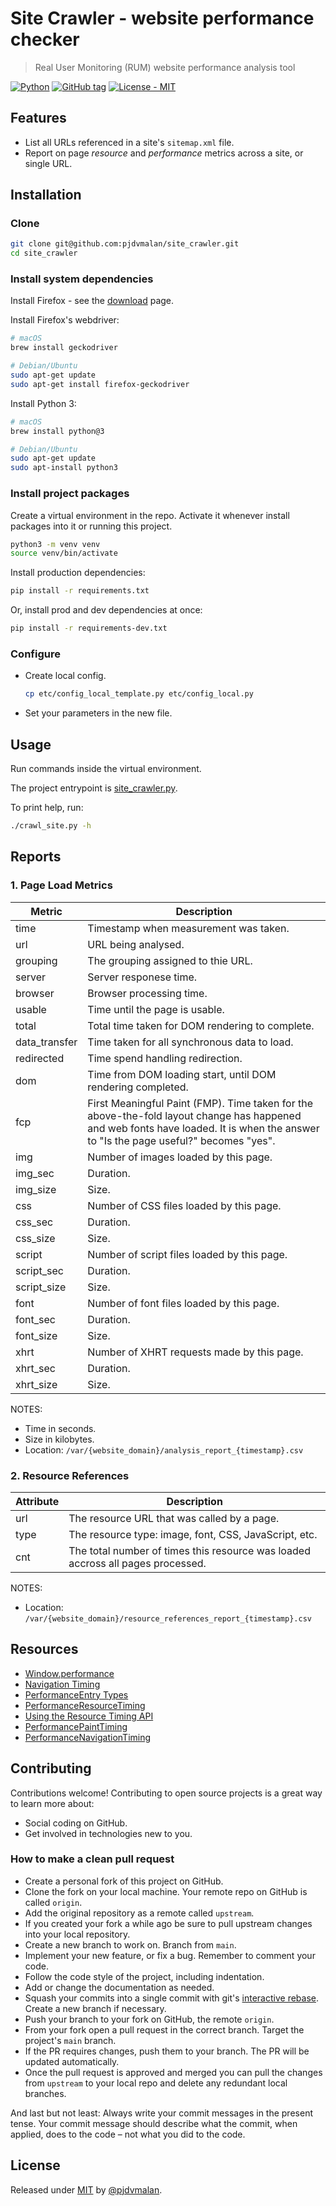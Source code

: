 
# Site Crawler - website performance checker

> Real User Monitoring (RUM) website performance analysis tool

[![Python](https://img.shields.io/badge/Python-3-blue?logo=python&logoColor=white)](https://python.org)
[![GitHub tag](https://img.shields.io/github/tag/pjdvmalan/site_crawler?include_prereleases=&sort=semver)](https://github.com/pjdvmalan/site_crawler/releases/)
[![License - MIT](https://img.shields.io/badge/License-MIT-blue)](#license)

## Features

- List all URLs referenced in a site's `sitemap.xml` file.
- Report on page _resource_ and _performance_ metrics across a site, or single URL.

## Installation

### Clone

```sh
git clone git@github.com:pjdvmalan/site_crawler.git
cd site_crawler
```

### Install system dependencies

Install Firefox - see the [download](https://www.mozilla.org/en-US/firefox/new/) page.

Install Firefox's webdriver:

```sh
# macOS
brew install geckodriver

# Debian/Ubuntu
sudo apt-get update
sudo apt-get install firefox-geckodriver
```

Install Python 3:

```sh
# macOS
brew install python@3

# Debian/Ubuntu
sudo apt-get update
sudo apt-install python3
```

### Install project packages

Create a virtual environment in the repo. Activate it whenever install packages into it or running this project.

```sh
python3 -m venv venv
source venv/bin/activate
```

Install production dependencies:

```sh
pip install -r requirements.txt
```

Or, install prod and dev dependencies at once:

```sh
pip install -r requirements-dev.txt
```

### Configure

- Create local config.

    ```sh
    cp etc/config_local_template.py etc/config_local.py
    ```

- Set your parameters in the new file.

## Usage

Run commands inside the virtual environment.

The project entrypoint is [site_crawler.py](/site_crawler.py).

To print help, run:

```sh
./crawl_site.py -h
```

## Reports

### 1. Page Load Metrics

| Metric | Description |
|--------|-------------|
|time|Timestamp when measurement was taken.|
|url|URL being analysed.|
|grouping|The grouping assigned to thie URL.|
|server|Server responese time.|
|browser|Browser processing time.|
|usable|Time until the page is usable.|
|total|Total time taken for DOM rendering to complete.|
|data_transfer|Time taken for all synchronous data to load.|
|redirected|Time spend handling redirection.|
|dom|Time from DOM loading start, until DOM rendering completed.|
|fcp|First Meaningful Paint (FMP). Time taken for the above-the-fold layout change has happened and web fonts have loaded. It is when the answer to "Is the page useful?" becomes "yes".|
|img|Number of images loaded by this page.|
|img_sec|Duration.|
|img_size|Size.|
|css|Number of CSS files loaded by this page.|
|css_sec|Duration.|
|css_size|Size.|
|script|Number of script files loaded by this page.|
|script_sec|Duration.|
|script_size|Size.|
|font|Number of font files loaded by this page.|
|font_sec|Duration.|
|font_size|Size.|
|xhrt|Number of XHRT requests made by this page.|
|xhrt_sec|Duration.|
|xhrt_size|Size.|

NOTES:

- Time in seconds.
- Size in kilobytes.
- Location: `/var/{website_domain}/analysis_report_{timestamp}.csv`

### 2. Resource References

| Attribute | Description |
|--------|-------------|
|url|The resource URL that was called by a page.|
|type|The resource type: image, font, CSS, JavaScript, etc. |
|cnt|The total number of times this resource was loaded accross all pages processed.|

NOTES:

- Location: `/var/{website_domain}/resource_references_report_{timestamp}.csv`

## Resources

- [Window.performance](https://www.w3.org/TR/navigation-timing/#sec-navigation-timing-interface)
- [Navigation Timing](https://www.w3.org/TR/navigation-timing)
- [PerformanceEntry Types](https://developer.mozilla.org/en-US/docs/Web/API/PerformanceEntry/entryType)
- [PerformanceResourceTiming](https://developer.mozilla.org/en-US/docs/Web/API/PerformanceResourceTiming)
- [Using the Resource Timing API](https://developer.mozilla.org/en-US/docs/Web/API/Resource_Timing_API/Using_the_Resource_Timing_API)
- [PerformancePaintTiming](https://developer.mozilla.org/en-US/docs/Web/API/PerformancePaintTiming)
- [PerformanceNavigationTiming](https://developer.mozilla.org/en-US/docs/Web/API/PerformanceNavigationTiming)

## Contributing

Contributions welcome! Contributing to open source projects is a great way to learn more about:

- Social coding on GitHub.
- Get involved in technologies new to you.

### How to make a clean pull request

- Create a personal fork of this project on GitHub.
- Clone the fork on your local machine. Your remote repo on GitHub is called `origin`.
- Add the original repository as a remote called `upstream`.
- If you created your fork a while ago be sure to pull upstream changes into your local repository.
- Create a new branch to work on. Branch from `main`.
- Implement your new feature, or fix a bug. Remember to comment your code.
- Follow the code style of the project, including indentation.
- Add or change the documentation as needed.
- Squash your commits into a single commit with git's [interactive rebase](https://help.github.com/articles/interactive-rebase). Create a new branch if necessary.
- Push your branch to your fork on GitHub, the remote `origin`.
- From your fork open a pull request in the correct branch. Target the project's `main` branch.
- If the PR requires changes, push them to your branch. The PR will be updated automatically.
- Once the pull request is approved and merged you can pull the changes from `upstream` to your local repo and delete any redundant local branches.

And last but not least: Always write your commit messages in the present tense. Your commit message should describe what the commit, when applied, does to the code – not what you did to the code.

## License

Released under [MIT](/LICENSE) by [@pjdvmalan](https://github.com/pjdvmalan).
